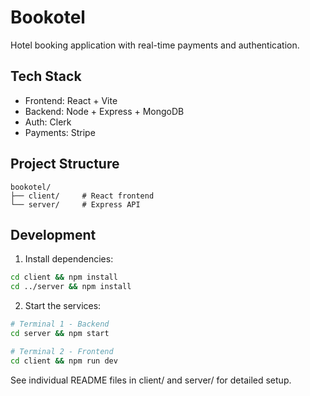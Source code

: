 # Bookotel

Hotel booking application with real-time payments and authentication.

## Tech Stack
- Frontend: React + Vite
- Backend: Node + Express + MongoDB
- Auth: Clerk
- Payments: Stripe

## Project Structure
```
bookotel/
├── client/     # React frontend
└── server/     # Express API
```

## Development
1. Install dependencies:
```bash
cd client && npm install
cd ../server && npm install
```

2. Start the services:
```bash
# Terminal 1 - Backend
cd server && npm start

# Terminal 2 - Frontend
cd client && npm run dev
```


See individual README files in client/ and server/ for detailed setup.
